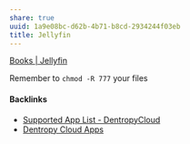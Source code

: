 ```yaml
---
share: true
uuid: 1a9e08bc-d62b-4b71-b8cd-2934244f03eb
title: Jellyfin
---
```

[Books | Jellyfin](https://jellyfin.org/docs/general/server/media/books/)

Remember to `chmod -R 777` your files

#### Backlinks

* [Supported App List - DentropyCloud](/f738f680-95a2-46e5-bb4c-57b67687e36a)
* [Dentropy Cloud Apps](/c97c49f2-d064-4987-994b-62b4fdd918b2)